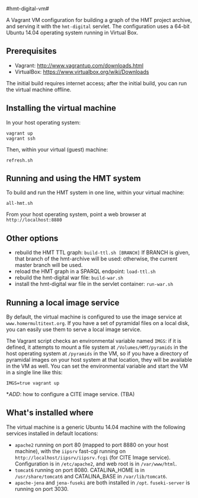 #hmt-digital-vm#


A Vagrant VM configuration for building a graph of the HMT project archive, and serving it with the `hmt-digital` servlet.  The configuration uses a 64-bit Ubuntu 14.04 operating system running in Virtual Box. 

## Prerequisites

- Vagrant: <http://www.vagrantup.com/downloads.html>
- VirtualBox: <https://www.virtualbox.org/wiki/Downloads>

The initial build requires internet access;  after the initial build, you can
run the virtual machine offline.

## Installing the virtual machine

In your host operating system:

    vagrant up
    vagrant ssh
    
Then, within your virtual (guest) machine:

    
    refresh.sh
    
    

## Running and using the HMT system

To build and run the HMT system in one line, within your virtual machine:

    all-hmt.sh

From your host operating system, point a web browser at `http://localhost:8880`

## Other options



- rebuild the HMT TTL graph: `build-ttl.sh [BRANCH]`  If BRANCH is given, that branch of the hmt-archive
will be used:  otherwise, the current master branch will be used.
- reload the HMT graph in a SPARQL endpoint: `load-ttl.sh`
- rebuild the hmt-digital war file: `build-war.sh`
- install the hmt-digital war file in the servlet container: `run-war.sh`

## Running a local image service

By default, the virtual machine is configured to use the image service at `www.homermultitext.org`.  If you have
a set of pyramidal files on a local disk, you can easily use them to serve a local image service.

The Vagrant script checks an environmental variable named `IMGS`:  if it is defined, it attempts to mount a file system at `/Volumes/HMT/pyramids` in the host operating system at `/pyramids` in the VM, so if you have a directory of pyramidal images on your host system at that location, they will be available in the VM as well.  You can set the environmental variable and start the VM in a single line like this:

    IMGS=true vagrant up
    

**ADD*:  how to configure a CITE image service.  (TBA)

## What's installed where

The virtual machine is a generic Ubuntu 14.04 machine with the following services installed in default 
locations:


- `apache2` running on port 80 (mapped to port 8880 on your host machine), with the `iipsrv` fast-cgi running on `http://localhost/iipsrv/iipsrv.fcgi` (for CITE Image service).  Configuration is in `/etc/apache2`, and web root is in `/var/www/html`.
- `tomcat6` running on port 8080.  CATALINA_HOME is in  `/usr/share/tomcat6` and CATALINA_BASE in `/var/lib/tomcat6`.
- `apache-jena` and `jena-fuseki` are both installed in `/opt`.  `fuseki-server` is running on port 3030.
